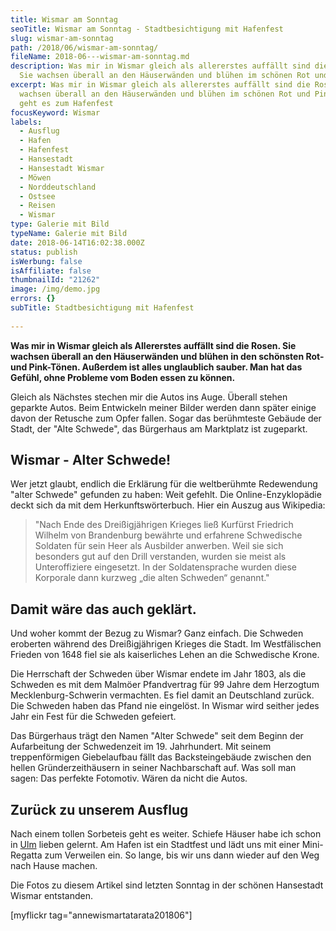 ```yaml
---
title: Wismar am Sonntag
seoTitle: Wismar am Sonntag - Stadtbesichtigung mit Hafenfest
slug: wismar-am-sonntag
path: /2018/06/wismar-am-sonntag/
fileName: 2018-06---wismar-am-sonntag.md
description: Was mir in Wismar gleich als allererstes auffällt sind die Rosen.
  Sie wachsen überall an den Häuserwänden und blühen im schönen Rot und Pink.
excerpt: Was mir in Wismar gleich als allererstes auffällt sind die Rosen. Sie
  wachsen überall an den Häuserwänden und blühen im schönen Rot und Pink. Weiter
  geht es zum Hafenfest
focusKeyword: Wismar
labels:
  - Ausflug
  - Hafen
  - Hafenfest
  - Hansestadt
  - Hansestadt Wismar
  - Möwen
  - Norddeutschland
  - Ostsee
  - Reisen
  - Wismar
type: Galerie mit Bild
typeName: Galerie mit Bild
date: 2018-06-14T16:02:38.000Z
status: publish
isWerbung: false
isAffiliate: false
thumbnailId: "21262"
image: /img/demo.jpg
errors: {}
subTitle: Stadtbesichtigung mit Hafenfest
  
---
```


**Was mir in Wismar gleich als Allererstes auffällt sind die Rosen. Sie wachsen
überall an den Häuserwänden und blühen in den schönsten Rot- und Pink-Tönen.
Außerdem ist alles unglaublich sauber. Man hat das Gefühl, ohne Probleme vom
Boden essen zu können.**

Gleich als Nächstes stechen mir die Autos ins Auge. Überall stehen geparkte
Autos. Beim Entwickeln meiner Bilder werden dann später einige davon der
Retusche zum Opfer fallen. Sogar das berühmteste Gebäude der Stadt, der "Alte
Schwede", das Bürgerhaus am Marktplatz ist zugeparkt.

## Wismar - Alter Schwede!

Wer jetzt glaubt, endlich die Erklärung für die weltberühmte Redewendung "alter
Schwede" gefunden zu haben: Weit gefehlt. Die Online-Enzyklopädie deckt sich da
mit dem Herkunftswörterbuch. Hier ein Auszug aus Wikipedia:

> "Nach Ende des Dreißigjährigen Krieges ließ Kurfürst Friedrich Wilhelm von
> Brandenburg bewährte und erfahrene Schwedische Soldaten für sein Heer als
> Ausbilder anwerben. Weil sie sich besonders gut auf den Drill verstanden,
> wurden sie meist als Unteroffiziere eingesetzt. In der Soldatensprache wurden
> diese Korporale dann kurzweg „die alten Schweden“ genannt."

## Damit wäre das auch geklärt.

Und woher kommt der Bezug zu Wismar? Ganz einfach. Die Schweden eroberten
während des Dreißigjährigen Krieges die Stadt. Im Westfälischen Frieden von 1648
fiel sie als kaiserliches Lehen an die Schwedische Krone.

Die Herrschaft der Schweden über Wismar endete im Jahr 1803, als die Schweden es
mit dem Malmöer Pfandvertrag für 99 Jahre dem Herzogtum Mecklenburg-Schwerin
vermachten. Es fiel damit an Deutschland zurück. Die Schweden haben das Pfand
nie eingelöst. In Wismar wird seither jedes Jahr ein Fest für die Schweden
gefeiert.

Das Bürgerhaus trägt den Namen "Alter Schwede" seit dem Beginn der Aufarbeitung
der Schwedenzeit im 19. Jahrhundert. Mit seinem treppenförmigen Giebelaufbau
fällt das Backsteingebäude zwischen den hellen Gründerzeithäusern in seiner
Nachbarschaft auf. Was soll man sagen: Das perfekte Fotomotiv. Wären da nicht
die Autos.

## Zurück zu unserem Ausflug

Nach einem tollen Sorbeteis geht es weiter. Schiefe Häuser habe ich schon in
[Ulm](/2009/08/ulm/) lieben gelernt. Am Hafen ist ein Stadtfest und lädt uns mit
einer Mini-Regatta zum Verweilen ein. So lange, bis wir uns dann wieder auf den
Weg nach Hause machen.

Die Fotos zu diesem Artikel sind letzten Sonntag in der schönen Hansestadt
Wismar entstanden.

[myflickr tag="annewismartatarata201806"]

  